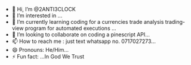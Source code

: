 - 👋 Hi, I’m @2ANTI3CLOCK
- 👀 I’m interested in ...
- 🌱 I’m currently learning coding for a currencies trade analysis trading-view program for automated executions ...
- 💞️ I’m looking to collaborate on coding a pinescript API...
- 📫 How to reach me : just text whatsapp no. 0717027273...
- 😄 Pronouns: He/Him...
- ⚡ Fun fact: ...In God We Trust

<!---
2ANTI3CLOCK/2ANTI3CLOCK is a ✨ special ✨ repository because its `README.md` (this file) appears on your GitHub profile.
You can click the Preview link to take a look at your changes.
--->
